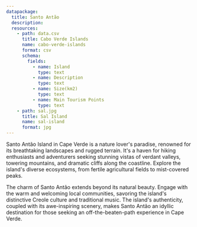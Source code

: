 ```yaml
---
datapackage:
  title: Santo Antão
  description:
  resources:
    - path: data.csv
      title: Cabo Verde Islands
      name: cabo-verde-islands
      format: csv
      schema:
        fields:
          - name: Island
            type: text
          - name: Description
            type: text
          - name: Size(km2)
            type: text
          - name: Main Tourism Points
            type: text
    - path: sal.jpg
      title: Sal Island
      name: sal-island
      format: jpg
---
```


Santo Antão Island in Cape Verde is a nature lover's paradise, renowned for its breathtaking landscapes and rugged terrain. It's a haven for hiking enthusiasts and adventurers seeking stunning vistas of verdant valleys, towering mountains, and dramatic cliffs along the coastline. Explore the island's diverse ecosystems, from fertile agricultural fields to mist-covered peaks.

The charm of Santo Antão extends beyond its natural beauty. Engage with the warm and welcoming local communities, savoring the island's distinctive Creole culture and traditional music. The island's authenticity, coupled with its awe-inspiring scenery, makes Santo Antão an idyllic destination for those seeking an off-the-beaten-path experience in Cape Verde.
